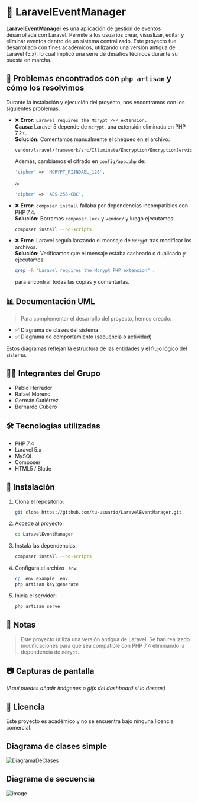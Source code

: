 # 🎯 LaravelEventManager

**LaravelEventManager** es una aplicación de gestión de eventos desarrollada con Laravel. Permite a los usuarios crear, visualizar, editar y eliminar eventos dentro de un sistema centralizado. Este proyecto fue desarrollado con fines académicos, utilizando una versión antigua de Laravel (5.x), lo cual implicó una serie de desafíos técnicos durante su puesta en marcha.

## 🔧 Problemas encontrados con `php artisan` y cómo los resolvimos

Durante la instalación y ejecución del proyecto, nos encontramos con los siguientes problemas:

- ❌ **Error:** `Laravel requires the Mcrypt PHP extension.`  
  **Causa:** Laravel 5 depende de `mcrypt`, una extensión eliminada en PHP 7.2+.  
  **Solución:** Comentamos manualmente el chequeo en el archivo:
  ```
  vendor/laravel/framework/src/Illuminate/Encryption/EncryptionServiceProvider.php
  ```
  Además, cambiamos el cifrado en `config/app.php` de:
  ```php
  'cipher' => 'MCRYPT_RIJNDAEL_128',
  ```
  a:
  ```php
  'cipher' => 'AES-256-CBC',
  ```

- ❌ **Error:** `composer install` fallaba por dependencias incompatibles con PHP 7.4.  
  **Solución:** Borramos `composer.lock` y `vendor/` y luego ejecutamos:
  ```bash
  composer install --no-scripts
  ```

- ❌ **Error:** Laravel seguía lanzando el mensaje de `Mcrypt` tras modificar los archivos.  
  **Solución:** Verificamos que el mensaje estaba cacheado o duplicado y ejecutamos:
  ```bash
  grep -R "Laravel requires the Mcrypt PHP extension" .
  ```
  para encontrar todas las copias y comentarlas.

## 📊 Documentación UML

> Para complementar el desarrollo del proyecto, hemos creado:
- ✅ Diagrama de clases del sistema
- ✅ Diagrama de comportamiento (secuencia o actividad)
  
Estos diagramas reflejan la estructura de las entidades y el flujo lógico del sistema.

## 👨‍💻 Integrantes del Grupo

- Pablo Herrador
- Rafael Moreno
- Germán Gutiérrez
- Bernardo Cubero

## 🛠️ Tecnologías utilizadas

- PHP 7.4
- Laravel 5.x
- MySQL
- Composer
- HTML5 / Blade

## 🚀 Instalación

1. Clona el repositorio:
   ```bash
   git clone https://github.com/tu-usuario/LaravelEventManager.git
   ```

2. Accede al proyecto:
   ```bash
   cd LaravelEventManager
   ```

3. Instala las dependencias:
   ```bash
   composer install --no-scripts
   ```

4. Configura el archivo `.env`:
   ```bash
   cp .env.example .env
   php artisan key:generate
   ```

5. Inicia el servidor:
   ```bash
   php artisan serve
   ```

## 📌 Notas

> Este proyecto utiliza una versión antigua de Laravel. Se han realizado modificaciones para que sea compatible con PHP 7.4 eliminando la dependencia de `mcrypt`.

## 📷 Capturas de pantalla

*(Aquí puedes añadir imágenes o gifs del dashboard si lo deseas)*

## 📄 Licencia

Este proyecto es académico y no se encuentra bajo ninguna licencia comercial.

## Diagrama de clases simple
![DiagramaDeClases](https://github.com/user-attachments/assets/de0b45fc-21cf-4a72-9308-d12c53140135)

## Diagrama de secuencia
![image](https://github.com/user-attachments/assets/c234fafc-6845-42bd-8be0-94eb488808d7)
